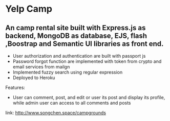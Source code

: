 # Yelp Camp
## An camp rental site built with Express.js as backend, MongoDB as database, EJS, flash ,Boostrap and Semantic UI libraries as front end.
* User authorization and authentication are built with passport js
* Password forgot function are implemented with  token from crypto and email services from mailgn
* Implemented fuzzy search using regular expression
* Deployed to Heroku

Features:
- User can comment,  post, and edit or user its post and display its profile, while admin user can access to all comments and posts

link: http://www.songchen.space/campgrounds
